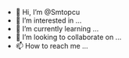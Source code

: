 - 👋 Hi, I’m @Smtopcu
- 👀 I’m interested in ...
- 🌱 I’m currently learning ...
- 💞️ I’m looking to collaborate on ...
- 📫 How to reach me ...

<!---
Smtopcu/Smtopcu is a ✨ special ✨ repository because its `README.md` (this file) appears on your GitHub profile.
You can click the Preview link to take a look at your changes.
--->
